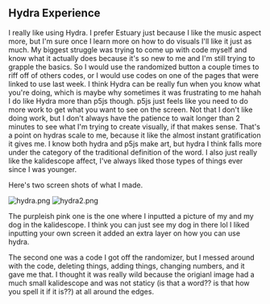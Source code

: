 ## Hydra Experience

I really like using Hydra. I prefer Estuary just because I like the music aspect more, but I'm sure once I learn more on how to do visuals I'll like it just as much. My biggest struggle was trying to come up with code myself and know what it actually does because it's so new to me and I'm still trying to grapple the basics. So I would use the randomized button a couple times to riff off of others codes, or I would use codes on one of the pages that were linked to use last week. I think Hydra can be really fun when you know what you're doing, which is maybe why sometimes it was frustrating to me hahah I do like Hydra more than p5js though. p5js just feels like you need to do more work to get what you want to see on the screen. Not that I don't like doing work, but I don't always have the patience to wait longer than 2 minutes to see what I'm trying to create visually, if that makes sense. That's a point on hydras scale to me, because it like the almost instant gratification it gives me. I know both hydra and p5js make art, but hydra I think falls more under the category of the traditional definition of the word. I also just really like the kalidescope affect, I've always liked those types of things ever since I was younger.

Here's two screen shots of what I made.

![hydra.png]({{site.baseurl}}/hydra.png)
![hydra2.png]({{site.baseurl}}/hydra2.png)

The purpleish pink one is the one where I inputted a picture of my and my dog in the kalidescope. I think you can just see my dog in there lol I liked inputting your own screen it added an extra layer on how you can use hydra.

The second one was a code I got off the randomizer, but I messed around with the code, deleting things, adding things, changing numbers, and it gave me that. I thought it was really wild because the origianl image had a much small kalidescope and was not staticy (is that a word?? is that how you spell it if it is??) at all around the edges.
